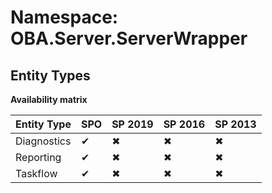 # Namespace: OBA.Server.ServerWrapper
## Entity Types

**Availability matrix**

Entity Type | SPO | SP 2019 | SP 2016 | SP 2013
----------|-----|---------|---------|--------
Diagnostics | ✔ | ✖ | ✖ | ✖
Reporting | ✔ | ✖ | ✖ | ✖
Taskflow | ✔ | ✖ | ✖ | ✖
